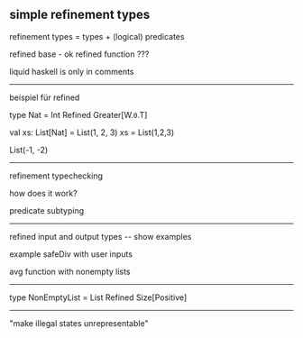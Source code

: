 simple refinement types
-----------------------
refinement types = types + (logical) predicates

refined base - ok
refined function ???

liquid haskell is only in comments

----

beispiel für refined

type Nat = Int Refined Greater[W.`0`.T]

val xs: List[Nat] = List(1, 2, 3)
xs = List(1,2,3)


List(-1, -2)

---

refinement typechecking

how does it work?

predicate subtyping

---

refined input and output types -- show examples

example safeDiv with user inputs

avg function with nonempty lists

---

type NonEmptyList = List Refined Size[Positive]


---

"make illegal states unrepresentable"
